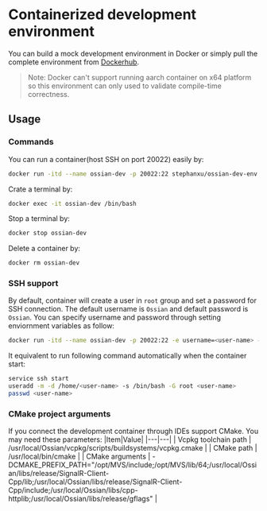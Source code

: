 # Containerized development environment


You can build a mock development environment in Docker or simply pull the complete environment from [Dockerhub](https://hub.docker.com/repository/docker/stephanxu/ossian-dev-env).

> Note: Docker can't support running aarch container on x64 platform so this environment can only used to validate compile-time correctness.

## Usage

### Commands

You can run a container(host SSH on port 20022) easily by:

```bash
docker run -itd --name ossian-dev -p 20022:22 stephanxu/ossian-dev-env:<tag>
```

Crate a terminal by:

```bash
docker exec -it ossian-dev /bin/bash
```

Stop a terminal by:

```bash
docker stop ossian-dev
```

Delete a container by:

```bash
docker rm ossian-dev
```

### SSH support

By default, container will create a user in `root` group and set a password for SSH connection. The default username is `Ossian` and default password is `Ossian`. You can specify username and password through setting enviornment variables as follow:

```bash
docker run -itd --name ossian-dev -p 20022:22 -e username=<user-name> -e password=<password> stephanxu/ossian-dev-env:<tag>
```

It equivalent to run following command automatically when the container start:

```bash
service ssh start
useradd -m -d /home/<user-name> -s /bin/bash -G root <user-name>
passwd <user-name>
```

### CMake project arguments

If you connect the development container through IDEs support CMake. You may need these parameters:
|Item|Value|
|---|---|
| Vcpkg toolchain path | /usr/local/Ossian/vcpkg/scripts/buildsystems/vcpkg.cmake |
| CMake path | /usr/local/bin/cmake |
| CMake arguments | -DCMAKE_PREFIX_PATH="/opt/MVS/include;/opt/MVS/lib/64;/usr/local/Ossian/libs/release/SignalR-Client-Cpp/lib;/usr/local/Ossian/libs/release/SignalR-Client-Cpp/include;/usr/local/Ossian/libs/cpp-httplib;/usr/local/Ossian/libs/release/gflags" |
